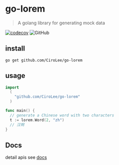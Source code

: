 # go-lorem
> A golang library for generating mock data           

[![codecov](https://codecov.io/gh/cirolee/go-lorem/branch/main/graph/badge.svg)](https://codecov.io/gh/cirolee/go-lorem/branch/main) ![GitHub](https://img.shields.io/github/license/CiroLee/go-lorem)

## install    
```shell
go get github.com/CiroLee/go-lorem
```
## usage     
```go
import 
  (
    "github.com/CiroLee/go-lorem"
  )

func main() {
  // generate a Chinese word with two characters
  t := lorem.Word(2, "zh")
  // 汉啊 
}
```

## Docs
detail apis see [docs](./docs/README.md)
